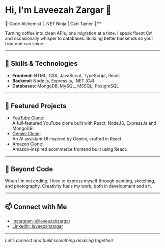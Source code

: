 

# Hi, I'm Laveezah Zargar 👋

🎯 Code Alchemist | .NET Ninja | Cart Tamer 🛒**

Turning coffee into clean APIs, one migration at a time. I speak fluent C# and occasionally whisper to databases. Building better backends so your frontend can shine.

---

## 🚀 Skills & Technologies

- **Frontend:** HTML, CSS, JavaScript, TypeScript, React  
- **Backend:** Node.js, Express.js, .NET (C#)  
- **Databases:** MongoDB, MySQL, MSSQL, PostgreSQL  

---

## 🌟 Featured Projects

- [YouTube Clone](https://github.com/Laveezahzargar/YouTube-Project):  
  A full-featured YouTube clone built with React, NodeJS, ExpressJs and MongoDB.
- [Gemini Clone](https://github.com/Laveezahzargar/Gemini-Clone):  
  An AI assistant UI inspired by Gemini, crafted in React.
- [Amazon Clone](https://github.com/Laveezahzargar/Amazon-frontend):  
  Amazon-inspired ecommerce frontend built using React.

---

## 🎨 Beyond Code

When I'm not coding, I love to express myself through painting, sketching, and photography. Creativity fuels my work, both in development and art.

---

## 📫 Connect with Me

- [Instagram: @laveezahzargar](https://instagram.com/laveezahzargar)
- [LinkedIn: laveezahzargar](https://linkedin.com/in/laveezahzargar)

---

*Let’s connect and build something amazing together!*
